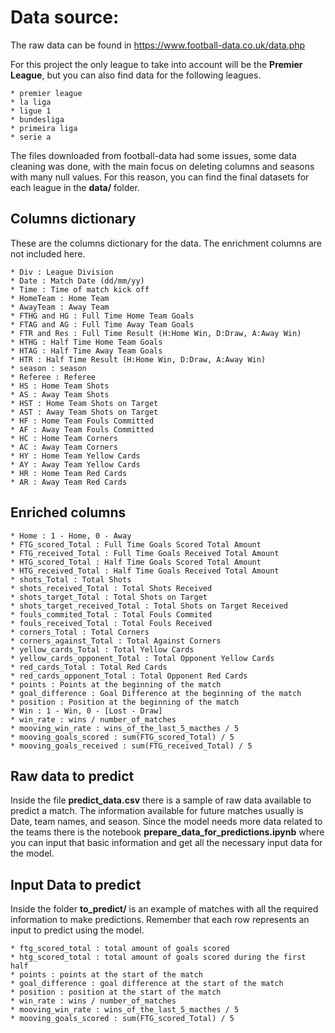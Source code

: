 # Data source:

The raw data can be found in https://www.football-data.co.uk/data.php

For this project the only league to take into account will be the __Premier League__, but you can also find data for the following leagues.

    * premier league
    * la liga
    * ligue 1
    * bundesliga
    * primeira liga
    * serie a

The files downloaded from football-data had some issues, some data cleaning was done, with the main focus on deleting columns and seasons with many null values. For this reason, you can find the final datasets for each league in the **data/** folder.


## Columns dictionary

These are the columns dictionary for the data. The enrichment columns are not included here.

    * Div : League Division
    * Date : Match Date (dd/mm/yy)
    * Time : Time of match kick off
    * HomeTeam : Home Team
    * AwayTeam : Away Team
    * FTHG and HG : Full Time Home Team Goals
    * FTAG and AG : Full Time Away Team Goals
    * FTR and Res : Full Time Result (H:Home Win, D:Draw, A:Away Win)
    * HTHG : Half Time Home Team Goals
    * HTAG : Half Time Away Team Goals
    * HTR : Half Time Result (H:Home Win, D:Draw, A:Away Win)
    * season : season
    * Referee : Referee
    * HS : Home Team Shots
    * AS : Away Team Shots
    * HST : Home Team Shots on Target
    * AST : Away Team Shots on Target
    * HF : Home Team Fouls Committed
    * AF : Away Team Fouls Committed
    * HC : Home Team Corners
    * AC : Away Team Corners
    * HY : Home Team Yellow Cards
    * AY : Away Team Yellow Cards
    * HR : Home Team Red Cards
    * AR : Away Team Red Cards


## Enriched columns

    * Home : 1 - Home, 0 - Away
    * FTG_scored_Total : Full Time Goals Scored Total Amount
    * FTG_received_Total : Full Time Goals Received Total Amount
    * HTG_scored_Total : Half Time Goals Scored Total Amount
    * HTG_received_Total : Half Time Goals Received Total Amount
    * shots_Total : Total Shots
    * shots_received_Total : Total Shots Received
    * shots_target_Total : Total Shots on Target
    * shots_target_received_Total : Total Shots on Target Received
    * fouls_commited_Total : Total Fouls Commited
    * fouls_received_Total : Total Fouls Received
    * corners_Total : Total Corners
    * corners_against_Total : Total Against Corners
    * yellow_cards_Total : Total Yellow Cards
    * yellow_cards_opponent_Total : Total Opponent Yellow Cards
    * red_cards_Total : Total Red Cards
    * red_cards_opponent_Total : Total Opponent Red Cards
    * points : Points at the beginning of the match
    * goal_difference : Goal Difference at the beginning of the match
    * position : Position at the beginning of the match
    * Win : 1 - Win, 0 - [Lost - Draw]
    * win_rate : wins / number_of_matches
    * mooving_win_rate : wins_of_the_last_5_macthes / 5
    * mooving_goals_scored : sum(FTG_scored_Total) / 5
    * mooving_goals_received : sum(FTG_received_Total) / 5


## Raw data to predict

Inside the file **predict_data.csv** there is a sample of raw data available to predict a match. The information available for future matches usually is Date, team names, and season. Since the model needs more data related to the teams there is the notebook **prepare_data_for_predictions.ipynb** where you can input that basic information and get all the necessary input data for the model.


## Input Data to predict

Inside the folder **to_predict/** is an example of matches with all the required information to make predictions. Remember that each row represents an input to predict using the model.

    * ftg_scored_total : total amount of goals scored
    * htg_scored_total : total amount of goals scored during the first half
    * points : points at the start of the match
    * goal_difference : goal difference at the start of the match
    * position : position at the start of the match
    * win_rate : wins / number_of_matches
    * mooving_win_rate : wins_of_the_last_5_macthes / 5
    * mooving_goals_scored : sum(FTG_scored_Total) / 5